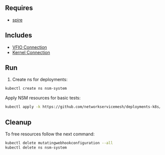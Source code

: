 ## Requires

- [spire](../spire)

## Includes

- [VFIO Connection](../use-cases/Vfio2Noop)
- [Kernel Connection](../use-cases/SriovKernel2Noop)

## Run

1. Create ns for deployments:
```bash
kubectl create ns nsm-system
```

Apply NSM resources for basic tests:
```bash
kubectl apply -k https://github.com/networkservicemesh/deployments-k8s/examples/sriov?ref=65e679db98fcc097f2b06511d4727de1e63c1128
```

## Cleanup

To free resources follow the next command:
```bash
kubectl delete mutatingwebhookconfiguration --all
kubectl delete ns nsm-system
```
